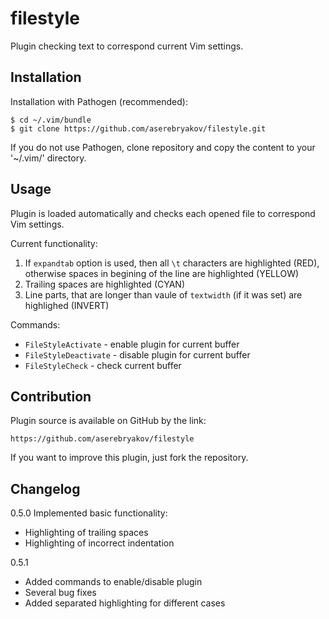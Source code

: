 filestyle
=========

Plugin checking text to correspond current Vim settings.

Installation
------------

Installation with Pathogen (recommended):

    $ cd ~/.vim/bundle
    $ git clone https://github.com/aserebryakov/filestyle.git

If you do not use Pathogen, clone repository and copy the content to
your '~/.vim/' directory.


Usage
-----

Plugin is loaded automatically and checks each opened file to correspond
Vim settings.

Current functionality:

1. If `expandtab` option is used, then all `\t` characters are highlighted (RED),
   otherwise spaces in begining of the line are highlighted (YELLOW)
2. Trailing spaces are highlighted (CYAN)
3. Line parts, that are longer than vaule of `textwidth` (if it was set)
   are highlighed (INVERT)

Commands:

  * `FileStyleActivate`   - enable plugin for current buffer
  * `FileStyleDeactivate` - disable plugin for current buffer
  * `FileStyleCheck`      - check current buffer


Contribution
------------

Plugin source is available on GitHub by the link:

    https://github.com/aserebryakov/filestyle

If you want to improve this plugin, just fork the repository.


Changelog
---------

0.5.0 Implemented basic functionality:

* Highlighting of trailing spaces
* Highlighting of incorrect indentation

0.5.1

* Added commands to enable/disable plugin
* Several bug fixes
* Added separated highlighting for different cases

